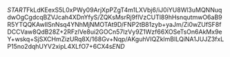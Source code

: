 $START$FkLdKEexS5L0xPWy09ArjXpPZgT4m1LXVbj6/iJ0iYU8Wl3uMQNNuqdwOgCgdcqBZVJcah4XDnYfyS/ZQKsMsrRj9flVzCUTl89hHsnqutmwO6aB9R5YTQQKAwIlSnNsq4YNhMjNMOTAt9D/FNP2tB81zyb+yaJm/Zi0wZUfSF8fDCCVaw8QdB28Z+2RFzlVe8ui2GOCn57lzVy9Z1Wzf66XOSeTsOn6AkMx9eY+wskq+SjSXCHmZizURq8X/168Gv+Nqp/AKguhVIQZklmBILQiNA1JUJZ3fxLP15no2dqhUYV2xipL4XLfO7+6CX4s$END$